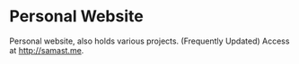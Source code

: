 # Personal Website
Personal website, also holds various projects. (Frequently Updated)
Access at http://samast.me.
